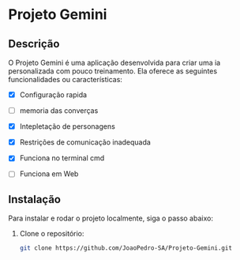 # Projeto Gemini

## Descrição
O Projeto Gemini é uma aplicação desenvolvida para criar uma ia personalizada com pouco treinamento. Ela oferece as seguintes funcionalidades ou características:

- [x] Configuração rapida
- [ ] memoria das converças
- [x] Intepletação de personagens
- [x] Restrições de comunicação inadequada
- [X] Funciona no terminal cmd
- [ ] Funciona em Web


## Instalação
Para instalar e rodar o projeto localmente, siga o passo abaixo:

1. Clone o repositório:
   ```bash
   git clone https://github.com/JoaoPedro-SA/Projeto-Gemini.git
